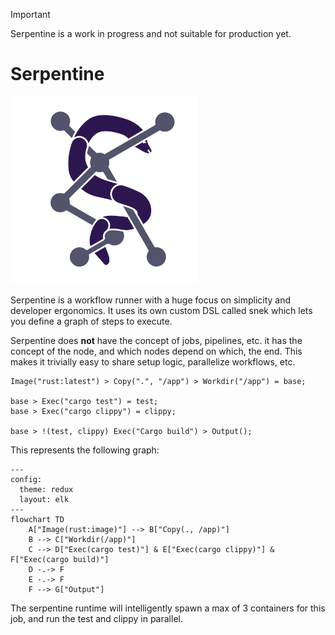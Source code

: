 > [!IMPORTANT]
> Serpentine is a work in progress and not suitable for production yet.

# Serpentine 

<img src="https://raw.githubusercontent.com/Serpent-Tools/branding/refs/heads/main/serpentine.svg" alt="Logo" width="300" height="300">

Serpentine is a workflow runner with a huge focus on simplicity and developer ergonomics.
It uses its own custom DSL called snek which lets you define a graph of steps to execute.

Serpentine does **not** have the concept of jobs, pipelines, etc. it has the concept of the node, and which nodes depend on which, the end.
This makes it trivially easy to share setup logic, parallelize workflows, etc.

```snek
Image("rust:latest") > Copy(".", "/app") > Workdir("/app") = base;

base > Exec("cargo test") = test;
base > Exec("cargo clippy") = clippy;

base > !(test, clippy) Exec("Cargo build") > Output();
```

This represents the following graph:
```mermaid
---
config:
  theme: redux
  layout: elk
---
flowchart TD
    A["Image(rust:image)"] --> B["Copy(., /app)"]
    B --> C["Workdir(/app)"]
    C --> D["Exec(cargo test)"] & E["Exec(cargo clippy)"] & F["Exec(cargo build)"]
    D -.-> F
    E -.-> F
    F --> G["Output"]
```

The serpentine runtime will intelligently spawn a max of 3 containers for this job, and run the test and clippy in parallel.
